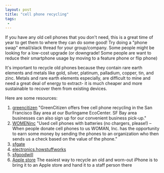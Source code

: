 ```yaml
---
layout: post
title: "cell phone recycling"
tags:
 -
---
```


If you have any old cell phones that you don't need, this is a great time of year to get them to where they can do some good! Try doing a "phone swap" email/slack thread for your group/company. Some people might be looking for a low-cost upgrade (or downgrade! Some people are want to reduce their smartphone usage by moving to a feature phone or flip phone)

It's important to recycle old phones because they contain rare earth elements and metals like gold, silver, platinum, palladium, copper, tin, and zinc. Metals and rare earth elements especially, are difficult to mine and need a great deal of energy to extract- it is much cheaper and more sustainable to recover them from existing devices.

Here are some resources:

1. [greencitizen](https://greencitizen.com/cell-phone-recycling/) "GreenCitizen offers free cell phone recycling in the San Francisco Bay area at our Burlingame EcoCenter. SF Bay area businesses can also sign up for our convenient business pick-up."
1. [WOMENinc](http://www.womaninc.org/wishlist/) "Used cell phones with batteries (no chargers, please!) – When people donate cell phones to us WOMAN, Inc. has the opportunity to earn some money by sending the phones to an organization who then sends us a check based on the value of the phone."
1. [sfgate](https://www.sfgate.com/business/article/How-to-get-rid-of-old-cell-phones-3291995.php)
1. [electronics.howstuffworks](https://electronics.howstuffworks.com/donate-cell-phone-charity.htm)
1. [sfgoodwill](https://sfgoodwill.org/donate/donate-electronics/)
1. [Apple store](https://www.apple.com/shop/trade-in) The easiest way to recycle an old and worn-out iPhone is to bring it to an Apple store and hand it to a staff person there 
